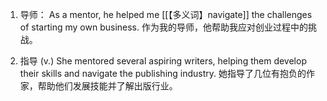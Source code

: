 1. 导师：
As a mentor, he helped me [[【多义词】navigate]] the challenges of starting my own business.
作为我的导师，他帮助我应对创业过程中的挑战。

2. 指导 (v.)
She mentored several aspiring writers, helping them develop their skills and navigate the publishing industry.
她指导了几位有抱负的作家，帮助他们发展技能并了解出版行业。
